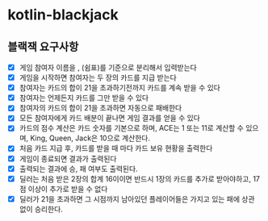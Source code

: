# kotlin-blackjack

## 블랙잭 요구사항
- [x] 게임 참여자 이름을 , (쉼표)를 기준으로 분리해서 입력받는다
- [x] 게임을 시작하면 참여자는 두 장의 카드를 지급 받는다
- [x] 참여자는 카드의 합이 21을 초과하기전까지 카드를 계속 받을 수 있다
- [x] 참여자는 언제든지 카드를 그만 받을 수 있다
- [x] 참여자의 카드의 합이 21을 초과하면 자동으로 패배한다
- [x] 모든 참여자에게 카드 배분이 끝나면 게임 결과를 얻을 수 있다
- [x] 카드의 점수 계산은 카드 숫자를 기본으로 하며, ACE는 1 또는 11로 계산할 수 있으며, King, Queen, Jack은 10으로 계산한다.
- [x] 처음 카드 지급 후, 카드를 받을 때 마다 카드 보유 현황을 출력한다
- [x] 게임이 종료되면 결과가 출력된다
- [x] 출력되는 결과에 승, 패 여부도 출력된다.
- [x] 딜러는 처음 받은 2장의 합계 16이이면 반드시 1장의 카드를 추가로 받아야하고, 17점 이상이 추가로 받을 수 없다
- [x] 딜러가 21을 초과하면 그 시점까지 남아있던 플레이어들은 가지고 있는 패에 상관 없이 승리한다.